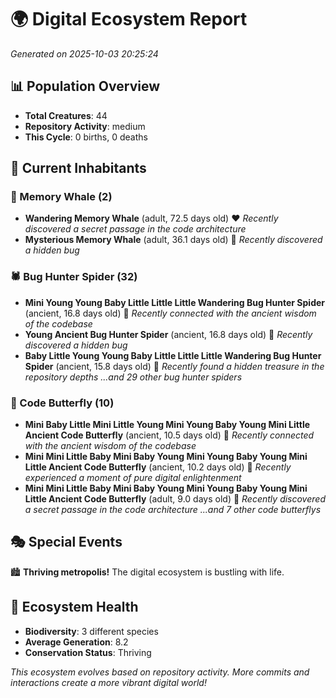 # 🌍 Digital Ecosystem Report
*Generated on 2025-10-03 20:25:24*

## 📊 Population Overview
- **Total Creatures**: 44
- **Repository Activity**: medium
- **This Cycle**: 0 births, 0 deaths

## 👥 Current Inhabitants

### 🐋 Memory Whale (2)
- **Wandering Memory Whale** (adult, 72.5 days old) ❤️
  *Recently discovered a secret passage in the code architecture*
- **Mysterious Memory Whale** (adult, 36.1 days old) 💛
  *Recently discovered a hidden bug*

### 🕷️ Bug Hunter Spider (32)
- **Mini Young Young Baby Little Little Little Wandering Bug Hunter Spider** (ancient, 16.8 days old) 💚
  *Recently connected with the ancient wisdom of the codebase*
- **Young Ancient Bug Hunter Spider** (ancient, 16.8 days old) 💚
  *Recently discovered a hidden bug*
- **Baby Little Young Young Baby Little Little Little Wandering Bug Hunter Spider** (ancient, 15.8 days old) 💛
  *Recently found a hidden treasure in the repository depths*
  *...and 29 other bug hunter spiders*

### 🦋 Code Butterfly (10)
- **Mini Baby Little Mini Little Young Mini Young Baby Young Mini Little Ancient Code Butterfly** (ancient, 10.5 days old) 💛
  *Recently connected with the ancient wisdom of the codebase*
- **Mini Mini Little Baby Mini Baby Young Mini Young Baby Young Mini Little Ancient Code Butterfly** (ancient, 10.2 days old) 💛
  *Recently experienced a moment of pure digital enlightenment*
- **Mini Mini Little Baby Mini Baby Young Mini Young Baby Young Mini Little Ancient Code Butterfly** (adult, 9.0 days old) 💛
  *Recently discovered a secret passage in the code architecture*
  *...and 7 other code butterflys*

## 🎭 Special Events

🏙️ **Thriving metropolis!** The digital ecosystem is bustling with life.

## 🔬 Ecosystem Health
- **Biodiversity**: 3 different species
- **Average Generation**: 8.2
- **Conservation Status**: Thriving

*This ecosystem evolves based on repository activity. More commits and interactions create a more vibrant digital world!*